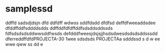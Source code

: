# samplessd
ddffd
sadsdjdsjn
dfd
ddfdff
wdwss
sddfdsdd
dfdfsd
deffdfweeaddsdee
dfddffddfsddddsdds
ddffddfdfdffddfsdsddsddssds
fdfsdsdsdsddwwsddfwsds
defdddfweesjdsjsjjhsdsdwesdsdsdsddsssdd
dferreddffdfdPROJECTA-30 1wee
sdsdsds
PROJECTAa
sdddssd
s
d
w
ee
wwe
qww
ss
dd
e
